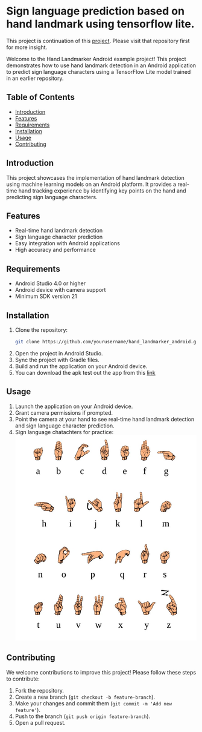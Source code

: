 # Sign language prediction based on hand landmark using tensorflow lite.

This project is continuation of this [project](https://github.com/LordMahi19/ASL-detection-tensorflow-model). Please visit that repository first for more insight.

Welcome to the Hand Landmarker Android example project! This project demonstrates how to use hand landmark detection in an Android application to predict sign language characters using a TensorFlow Lite model trained in an earlier repository.

## Table of Contents

- [Introduction](#introduction)
- [Features](#features)
- [Requirements](#requirements)
- [Installation](#installation)
- [Usage](#usage)
- [Contributing](#contributing)

## Introduction

This project showcases the implementation of hand landmark detection using machine learning models on an Android platform. It provides a real-time hand tracking experience by identifying key points on the hand and predicting sign language characters.

## Features

- Real-time hand landmark detection
- Sign language character prediction
- Easy integration with Android applications
- High accuracy and performance

## Requirements

- Android Studio 4.0 or higher
- Android device with camera support
- Minimum SDK version 21

## Installation

1. Clone the repository:
   ```sh
   git clone https://github.com/yourusername/hand_landmarker_android.git
   ```
2. Open the project in Android Studio.
3. Sync the project with Gradle files.
4. Build and run the application on your Android device.
5. You can download the apk test out the app from this [link](https://lut-my.sharepoint.com/:u:/g/personal/mahi_talukder_student_lut_fi/EZM8m7IetShMolTYPE6DPXkBfAM3Nop4aV7j66AOvOqwPA?e=d9qYmi)

## Usage

1. Launch the application on your Android device.
2. Grant camera permissions if prompted.
3. Point the camera at your hand to see real-time hand landmark detection and sign language character prediction.
4. Sign language chatachters for practice:
   ![image](./signs.png)

## Contributing

We welcome contributions to improve this project! Please follow these steps to contribute:

1. Fork the repository.
2. Create a new branch (`git checkout -b feature-branch`).
3. Make your changes and commit them (`git commit -m 'Add new feature'`).
4. Push to the branch (`git push origin feature-branch`).
5. Open a pull request.
